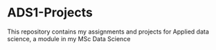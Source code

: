 # ADS1-Projects
This repository contains my assignments and projects for Applied data science, a module in my MSc Data Science
